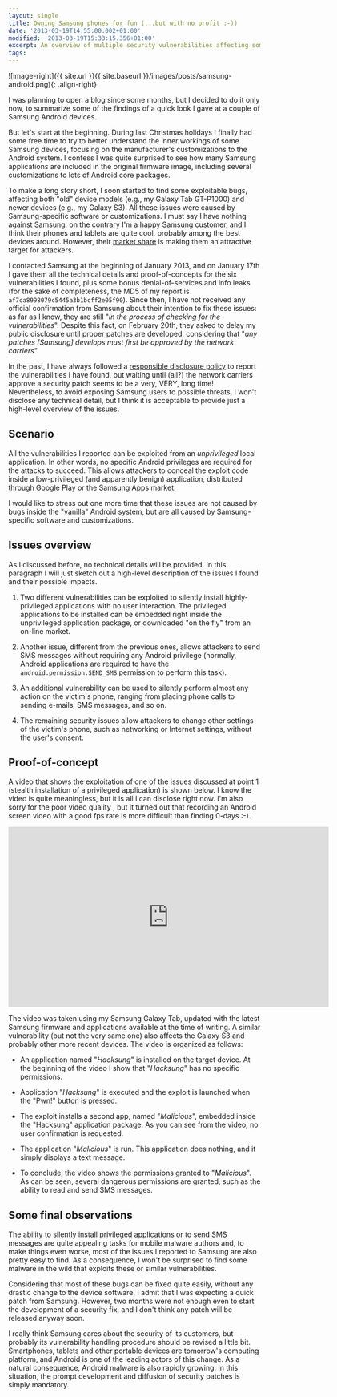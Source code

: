 ```yaml
---
layout: single
title: Owning Samsung phones for fun (...but with no profit :-))
date: '2013-03-19T14:55:00.002+01:00'
modified: '2013-03-19T15:33:15.356+01:00'
excerpt: An overview of multiple security vulnerabilities affecting some Samsung proprietary Android components.
tags:
---
```


![image-right]({{ site.url }}{{ site.baseurl }}/images/posts/samsung-android.png){: .align-right}

I was planning to open a blog since some months, but I decided to do it only
now, to summarize some of the findings of a quick look I gave at a couple of
Samsung Android devices.

But let's start at the beginning. During last Christmas holidays I finally had
some free time to try to better understand the inner workings of some Samsung
devices, focusing on the manufacturer's customizations to the Android system. I
confess I was quite surprised to see how many Samsung applications are included
in the original firmware image, including several customizations to lots of
Android core packages.

To make a long story short, I soon started to find some exploitable bugs,
affecting both "old" device models (e.g., my Galaxy Tab GT-P1000) and newer
devices (e.g., my Galaxy S3). All these issues were caused by Samsung-specific
software or customizations. I must say I have nothing against Samsung: on the
contrary I'm a happy Samsung customer, and I think their phones and tablets are
quite cool, probably among the best devices around. However, their
[market share](http://online.wsj.com/article/SB10001424127887324077704578358240525192844.html)
is making them an attractive target for attackers.

I contacted Samsung at the beginning of January 2013, and on January 17th I
gave them all the technical details and proof-of-concepts for the six
vulnerabilities I found, plus some bonus denial-of-services and info leaks (for
the sake of completeness, the MD5 of my report is
`af7ca8998079c5445a3b1bcff2e05f90`). Since then, I have not received any official
confirmation from Samsung about their intention to fix these issues: as far as
I know, they are still "_in the process of checking for the
vulnerabilities_". Despite this fact, on February 20th, they asked to delay my
public disclosure until proper patches are developed, considering that "_any
patches [Samsung] develops must first be approved by the network carriers_".

In the past, I have always followed a
[responsible disclosure policy](http://googleonlinesecurity.blogspot.it/2010/07/rebooting-responsible-disclosure-focus.html)
to report the vulnerabilities I have found, but waiting until (all?) the
network carriers approve a security patch seems to be a very, VERY, long time!
Nevertheless, to avoid exposing Samsung users to possible threats, I won't
disclose any technical detail, but I think it is acceptable to provide just a
high-level overview of the issues.


## Scenario ##

All the vulnerabilities I reported can be exploited from an _unprivileged_
local application. In other words, no specific Android privileges are required
for the attacks to succeed. This allows attackers to conceal the exploit code
inside a low-privileged (and apparently benign) application, distributed
through Google Play or the Samsung Apps market.

I would like to stress out one more time that these issues are not caused by
bugs inside the "vanilla" Android system, but are all caused by
Samsung-specific software and customizations.


## Issues overview ##

As I discussed before, no technical details will be provided. In this paragraph
I will just sketch out a high-level description of the issues I found and their
possible impacts.

1. Two different vulnerabilities can be exploited to silently install
   highly-privileged applications with no user interaction. The privileged
   applications to be installed can be embedded right inside the unprivileged
   application package, or downloaded "on the fly" from an on-line market.

2. Another issue, different from the previous ones, allows attackers to send
   SMS messages without requiring any Android privilege (normally, Android
   applications are required to have the `android.permission.SEND_SMS` permission
   to perform this task).

3. An additional vulnerability can be used to silently perform almost any
   action on the victim's phone, ranging from placing phone calls to sending
   e-mails, SMS messages, and so on.


4. The remaining security issues allow attackers to change other settings of
   the victim's phone, such as networking or Internet settings, without the
   user's consent.

## Proof-of-concept ##

A video that shows the exploitation of one of the issues discussed at point 1
(stealth installation of a privileged application) is shown below. I know the
video is quite meaningless, but it is all I can disclose right now. I'm also
sorry for the poor video quality , but it turned out that recording an Android
screen video with a good fps rate is more difficult than finding 0-days :-).

<iframe width="640" height="360" src="https://www.youtube-nocookie.com/embed/uOqZZh4nlZU?controls=0&amp;showinfo=0" frameborder="0" allowfullscreen></iframe>

The video was taken using my Samsung Galaxy Tab, updated with the latest
Samsung firmware and applications available at the time of writing. A similar
vulnerability (but not the very same one) also affects the Galaxy S3 and
probably other more recent devices. The video is organized as follows:

* An application named "_Hacksung_" is installed on the target device. At the
  beginning of the video I show that "_Hacksung_" has no specific permissions.

* Application "_Hacksung_" is executed and the exploit is launched when the
  "Pwn!" button is pressed.

* The exploit installs a second app, named "_Malicious_", embedded inside the
  "Hacksung" application package. As you can see from the video, no user
  confirmation is requested.

* The application "_Malicious_" is run. This application does nothing, and it
  simply displays a text message.

* To conclude, the video shows the permissions granted to "_Malicious_". As can
  be seen, several dangerous permissions are granted, such as the ability to
  read and send SMS messages.


## Some final observations ##

The ability to silently install privileged applications or to send SMS messages
are quite appealing tasks for mobile malware authors and, to make things even
worse, most of the issues I reported to Samsung are also pretty easy to
find. As a consequence, I won't be surprised to find some malware in the wild
that exploits these or similar vulnerabilities.

Considering that most of these bugs can be fixed quite easily, without any
drastic change to the device software, I admit that I was expecting a quick
patch from Samsung. However, two months were not enough even to start the
development of a security fix, and I don't think any patch will be released
anyway soon.

I really think Samsung cares about the security of its customers, but probably
its vulnerability handling procedure should be revised a little
bit. Smartphones, tablets and other portable devices are tomorrow's computing
platform, and Android is one of the leading actors of this change. As a natural
consequence, Android malware is also rapidly growing. In this situation, the
prompt development and diffusion of security patches is simply mandatory.
